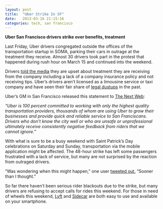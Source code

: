 ```yaml
---
layout: post
title:  "Uber Strike In SF"
date:   2013-03-16 21:15:16
categories: tech, san francisco
---
```


<strong>Uber San Francisco drivers strike over benefits, treatment
</strong><p>
Last Friday, Uber drivers congregated outside the offices of the transportation startup in SOMA, parking their cars in outrage at the treatment they receive. Almost 30 drivers took part in the protest that happened during rush hour on March 15 and continued into the weekend.

Drivers <u><a href="http://www.youtube.com/watch?feature=player_embedded&amp;v=b-IiEgF0JiI">told the media</a></u> they are upset about treatment they are receiving from the company including a lack of a company insurance policy and not receiving tips. Uber’s drivers aren’t licensed as a limousine service or taxi company and have seen their fair share of <u><a href="http://thenextweb.com/insider/2012/11/14/class-action-lawsuit-filed-against-uber-by-san-francisco-taxicab-drivers-citing-unfair-business-competition/">legal dustups</a></u> in the past.

Uber’s GM in San Francisco released this statement to <u><a href="http://thenextweb.com/insider/2013/03/16/uber-black-towncar-drivers-strike-in-san-francisco-over-compensation-terms-and-treatment/">The Next Web</a></u>:

<i>“Uber is 100 percent committed to working with only the highest quality transportation providers, thousands of whom are using Uber to grow their businesses and provide quick and reliable service to San Franciscans. Drivers who don’t know the city well or who are unsafe or unprofessional ultimately receive consistently negative feedback from riders that we cannot ignore.”</i>

With what is sure to be a busy weekend with Saint Patrick’s Day celebrations on Saturday and Sunday, transportation via the mobile application might be affected. The 48-hour strike has left some passengers frustrated with a lack of service, but many are not surprised by the reaction from outraged drivers.

“Was wondering when this might happen,” one user <u><a href="https://twitter.com/digivish/status/313087870325895169">tweeted out.</a></u> “Sooner than I thought.”

So far there haven’t been serious rider blackouts due to the strike, but many drivers are refusing to accept calls for rides this weekend. For those in need of wheels this weekend, <u><a href="http://www.lyft.me/">Lyft</a></u> and <u><a href="http://www.side.cr/">Sidecar</a></u> are both easy to use and available on your smartphone.